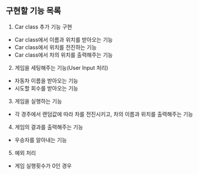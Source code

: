 ## 구현할 기능 목록

1. Car class 추가 기능 구현
- Car class에서 이름과 위치를 받아오는 기능
- Car class에서 위치를 전진하는 기능
- Car class에서 차의 위치를 출력해주는 기능
2. 게임을 세팅해주는 기능(User Input 처리)
- 자동차 이름을 받아오는 기능
- 시도할 회수를 받아오는 기능
3. 게임을 실행하는 기능
- 각 경주에서 랜덤값에 따라 차를 전진시키고, 차의 이름과 위치를 출력해주는 기능
4. 게임의 결과를 출력해주는 기능
- 우승자를 알아내는 기능
5. 예외 처리
- 게임 실행횟수가 0인 경우